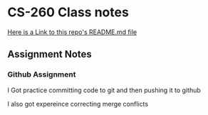 # CS-260 Class notes

[Here is a Link to this repo's README.md file](/README.md)

## Assignment Notes
### Github Assignment
I Got practice committing code to git and then pushing it to github

I also got expereince correcting merge conflicts 
